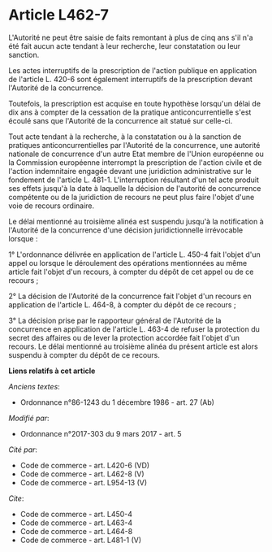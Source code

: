 # Article L462-7

L'Autorité ne peut être saisie de faits remontant à plus de cinq ans s'il n'a été fait aucun acte tendant à leur recherche,
leur constatation ou leur sanction. 

Les actes interruptifs de la prescription de l'action publique en application de l'article L. 420-6 sont également
interruptifs de la prescription devant l'Autorité de la concurrence. 

Toutefois, la prescription est acquise en toute hypothèse lorsqu'un délai de dix ans à compter de la cessation de la pratique
anticoncurrentielle s'est écoulé sans que l'Autorité de la concurrence ait statué sur celle-ci. 

Tout acte tendant à la recherche, à la constatation ou à la sanction de pratiques anticoncurrentielles par l'Autorité de la
concurrence, une autorité nationale de concurrence d'un autre Etat membre de l'Union européenne ou la Commission européenne
interrompt la prescription de l'action civile et de l'action indemnitaire engagée devant une juridiction administrative sur
le fondement de l'article L. 481-1. L'interruption résultant d'un tel acte produit ses effets jusqu'à la date à laquelle la
décision de l'autorité de concurrence compétente ou de la juridiction de recours ne peut plus faire l'objet d'une voie de
recours ordinaire. 

Le délai mentionné au troisième alinéa est suspendu jusqu'à la notification à l'Autorité de la concurrence d'une décision
juridictionnelle irrévocable lorsque : 

1° L'ordonnance délivrée en application de l'article L. 450-4 fait l'objet d'un appel ou lorsque le déroulement des
opérations mentionnées au même article fait l'objet d'un recours, à compter du dépôt de cet appel ou de ce recours ; 

2° La décision de l'Autorité de la concurrence fait l'objet d'un recours en application de l'article L. 464-8, à compter du
dépôt de ce recours ; 

3° La décision prise par le rapporteur général de l'Autorité de la concurrence en application de l'article L. 463-4 de
refuser la protection du secret des affaires ou de lever la protection accordée fait l'objet d'un recours. Le délai mentionné
au troisième alinéa du présent article est alors suspendu à compter du dépôt de ce recours.

**Liens relatifs à cet article**

_Anciens textes_:

  - Ordonnance n°86-1243 du 1 décembre 1986 - art. 27 (Ab)

_Modifié par_:

  - Ordonnance n°2017-303 du 9 mars 2017 - art. 5

_Cité par_:

  - Code de commerce - art. L420-6 (VD)
  - Code de commerce - art. L462-8 (V)
  - Code de commerce - art. L954-13 (V)

_Cite_:

  - Code de commerce - art. L450-4
  - Code de commerce - art. L463-4
  - Code de commerce - art. L464-8
  - Code de commerce - art. L481-1 (V)
